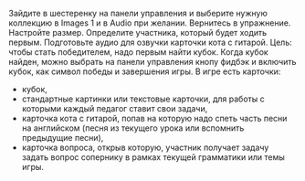 Зайдите в шестеренку на панели управления и выберите нужную коллекцию в Images 1 и в Audio при желании. Вернитесь в упражнение. Настройте размер. 
Определите участника, который будет ходить первым. Подготовьте аудио для озвучки карточки кота с гитарой.
Цель: чтобы стать победителем, надо первым найти кубок. Когда кубок найден, можно выбрать на панели управления кнопу фидбэк и включить кубок, как символ победы и завершения игры.
В игре есть карточки:
- кубок,
- стандартные картинки или текстовые карточки, для работы с которыми каждый педагог ставит свои задачи,
- карточка кота с гитарой, попав на которую надо спеть часть песни на английском (песня из текущего урока или вспомнить предыдущие песни),
- карточка вопроса, открыв которую, участник получает задачу задать вопрос сопернику в рамках текущей грамматики или темы игры.
